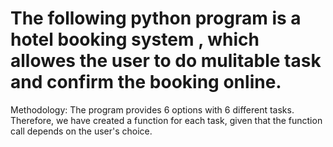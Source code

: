 # The following python program is a hotel booking system , which allowes the user to do mulitable task and confirm the booking online.
Methodology:
The program provides 6 options with 6 different tasks. Therefore, we have created a function for each task, given that the function call depends on the user's choice.
